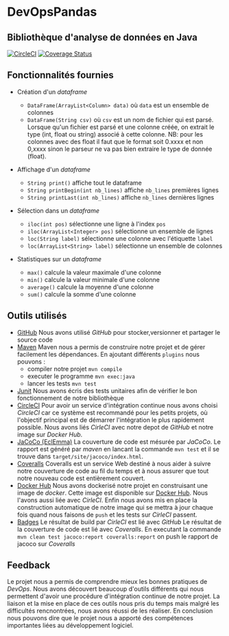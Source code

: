 # DevOpsPandas

## Bibliothèque d'analyse de données en Java

[![CircleCI](https://circleci.com/gh/denis-h/DevOpsPandas.svg?style=svg&circle-token=a3cd0e39448c0872c08302ef0f31b070e7d62e69)](https://circleci.com/gh/denis-h/DevOpsPandas)
[![Coverage Status](https://coveralls.io/repos/github/denis-h/DevOpsPandas/badge.svg?branch=master)](https://coveralls.io/github/denis-h/DevOpsPandas?branch=master)

## Fonctionnalités fournies

* Création d'un _dataframe_
    * `DataFrame(ArrayList<Column> data)` où `data` est un ensemble de colonnes
    * `DataFrame(String csv)` où `csv` est un nom de fichier qui est parsé.
    Lorsque qu'un fichier est parsé et une colonne créée, on extrait le type
    (int, float ou string) associé à cette colonne.
    NB: pour les colonnes avec des float il faut que le format soit 0.xxxx et non
    0,xxxx sinon le parseur ne va pas bien extraire le type de donnée (float).

* Affichage d'un _dataframe_
    * `String print()` affiche tout le dataframe
    * `String printBegin(int nb_lines)` affiche `nb_lines` premières lignes
    * `String printLast(int nb_lines)` affiche `nb_lines` dernières lignes

* Sélection dans un _dataframe_
    * `iloc(int pos)` sélectionne une ligne à l'index `pos`
    * `iloc(ArrayList<Integer> pos)` sélectionne un ensemble de lignes
    * `loc(String label)` sélectionne une colonne avec l'étiquette `label`
    * `loc(ArrayList<String> label)` sélectionne un ensemble de colonnes

* Statistiques sur un _dataframe_
    * `max()` calcule la valeur maximale d'une colonne
    * `min()` calcule la valeur minimale d'une colonne
    * `average()` calcule la moyenne d'une colonne
    * `sum()` calcule la somme d'une colonne

## Outils utilisés

- [GitHub][github_link]
Nous avons utilisé _GitHub_ pour stocker,versionner et partager le source code
- [Maven][maven_link]
Maven nous a permis de construire notre projet et de gérer facilement les
dépendances. En ajoutant différents `plugins` nous pouvons :
    - compiler notre projet `mvn compile`
    - executer le programme `mvn exec:java`
    - lancer les tests `mvn test`
- [Junit][junit_link]
Nous avons écris des tests unitaires afin de vérifier le bon fonctionnement de
notre bibliothèque
- [CircleCI][circleci_link]
Pour avoir un service d'intégration continue nous avons choisi _CircleCI_ car
ce système est recommandé pour les petits projets, où l'objectif principal est
de démarrer l'intégration le plus rapidement possible. Nous avons liés
_CirleCI_ avec notre depot de _GitHub_ et notre image sur _Docker Hub_.
- [JaCoCo (EclEmma)][jacoco_link]
La couverture de code est mésurée par _JaCoCo_. Le rapport est généré par
_maven_ en lancant la commande `mvn test` et il se trouve dans
`target/site/jacoco/index.html`.
- [Coveralls][coveralls_link]
Coveralls est un service Web destiné à nous aider à suivre notre couverture
de code au fil du temps et à nous assurer que tout notre nouveau code est
entièrement couvert.
- [Docker Hub][dockerhub_link]
Nous avons dockerisé notre projet en construisant une image de _docker_. Cette
image est disponible sur [Docker Hub][image_link]. Nous l'avons aussi liée avec
_CirleCI_. Enfin nous avons mis en place la construction automatique de notre
image qui se mettra à jour chaque fois quand nous faisons de `push` et les tests
sur _CirleCI_ passent.
- [Badges][badges_link]
Le résultat de build par _CirleCI_ est lié avec _GitHub_
Le résultat de la couverture de code est lié avec _Coveralls_. En executant
la commande `mvn clean test jacoco:report coveralls:report` on push le rapport
de jacoco sur _Coveralls_

## Feedback

Le projet nous a permis de comprendre mieux les bonnes pratiques de _DevOps_.
Nous avons découvert beaucoup d'outils différents qui nous permettent d'avoir
une procédure d'intégration continue de notre projet. La liaison et la mise en
place de ces outils nous pris du temps mais malgré les difficultés rencnontrées,
nous avons réussi de les réaliser. En conclusion nous pouvons dire que le projet
nous a apporté des compétences importantes liées au développement logiciel.


[github_link]: https://github.com/
[maven_link]: https://maven.apache.org/
[junit_link]: https://junit.org/junit5/
[circleci_link]: https://circleci.com/
[jacoco_link]: https://www.eclemma.org/jacoco/
[coveralls_link]: https://coveralls.io/
[dockerhub_link]: https://hub.docker.com/
[badges_link]: https://github.com/badges/
[image_link]: https://hub.docker.com/r/denishod/devopspandas
